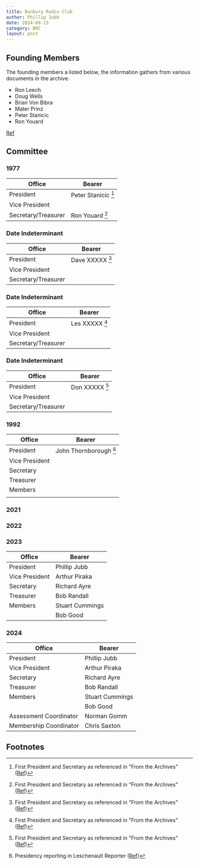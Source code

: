 ```yaml
---
title: Bunbury Radio Club
author: Phillip Jubb
date: 2024-09-15
category: BRC
layout: post
---
```



## Founding Members

The founding members a listed below, the information gathers from various documents in the archive.

- Ron Leech
- Doug Wells
- Brian Von Bibra
- Mater Prinz
- Peter Stanicic
- Ron Youard

[Ref](./docs/media/From%20the%20archives-club%20founding.pdf)


## Committee

### 1977

| Office | Bearer |
|---|---|
| President | Peter Stanicic [^2] |
| Vice President |  |
| Secretary/Treasurer | Ron Youard  [^2] |

### Date Indeterminant

| Office | Bearer |
|---|---|
| President | Dave XXXXX [^2] |
| Vice President |  |
| Secretary/Treasurer |  |

### Date Indeterminant

| Office | Bearer |
|---|---|
| President | Les XXXXX [^2] |
| Vice President |  |
| Secretary/Treasurer |  |

### Date Indeterminant

| Office | Bearer |
|---|---|
| President | Don XXXXX [^2] |
| Vice President |  |
| Secretary/Treasurer |  |

### 1992

| Office | Bearer |
|---|---|
| President | John Thornborough [^1] |
| Vice President |  |
| Secretary |  |
| Treasurer |  |
| Members | |
|   |  |

### 2021

### 2022

### 2023

| Office | Bearer |
|---|---|
| President | Phillip Jubb |
| Vice President | Arthur Piraka |
| Secretary | Richard Ayre |
| Treasurer | Bob Randall |
| Members | Stuart Cummings |
|   | Bob Good |

### 2024

| Office | Bearer |
|---|---|
| President | Phillip Jubb |
| Vice President | Arthur Piraka |
| Secretary | Richard Ayre |
| Treasurer | Bob Randall |
| Members | Stuart Cummings |
|   | Bob Good |
| Assessment Coordinator | Norman Gomm |
| Membership Coordinator | Chris Saxton |

## Footnotes

[^1]: Presidency reporting in Leschenault Reporter ([Ref](./docs/media/19920909_leschenaultReporter.pdf))

[^2]: First President and Secretary as referenced in "From the Archives" ([Ref](./docs/media/From%20the%20archives-club%20founding.pdf))